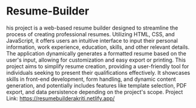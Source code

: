# Resume-Builder
his project is a web-based resume builder designed to streamline the process of creating professional resumes. Utilizing HTML, CSS, and JavaScript, it offers users an intuitive interface to input their personal information, work experience, education, skills, and other relevant details. The application dynamically generates a formatted resume based on the user's input, allowing for customization and easy export or printing. This project aims to simplify resume creation, providing a user-friendly tool for individuals seeking to present their qualifications effectively. It showcases skills in front-end development, form handling, and dynamic content generation, and potentially includes features like template selection, PDF export, and data persistence depending on the project's scope.
Project Link: https://resumebuilderakriti.netlify.app/
